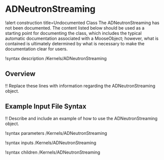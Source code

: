 # ADNeutronStreaming

!alert construction title=Undocumented Class
The ADNeutronStreaming has not been documented. The content listed below should be used as a starting point for
documenting the class, which includes the typical automatic documentation associated with a
MooseObject; however, what is contained is ultimately determined by what is necessary to make the
documentation clear for users.

!syntax description /Kernels/ADNeutronStreaming

## Overview

!! Replace these lines with information regarding the ADNeutronStreaming object.

## Example Input File Syntax

!! Describe and include an example of how to use the ADNeutronStreaming object.

!syntax parameters /Kernels/ADNeutronStreaming

!syntax inputs /Kernels/ADNeutronStreaming

!syntax children /Kernels/ADNeutronStreaming
